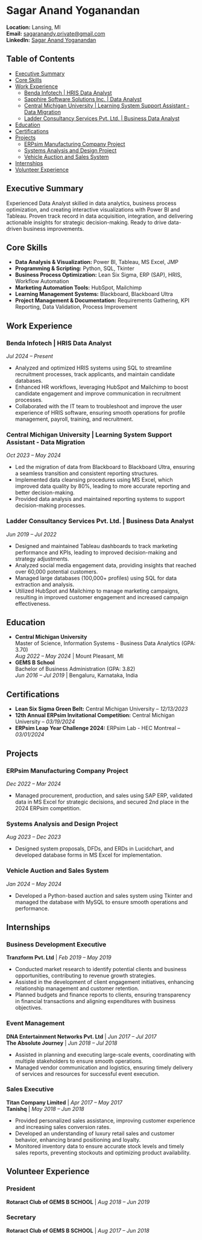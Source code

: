 # Sagar Anand Yoganandan
**Location:** Lansing, MI  
**Email:** sagaranandy.private@gmail.com  
**LinkedIn:** [Sagar Anand Yoganandan](https://www.linkedin.com/in/sagaranandyoganandan/)  

## Table of Contents
- [Executive Summary](#executive-summary)
- [Core Skills](#core-skills)
- [Work Experience](#work-experience)
  - [Benda Infotech | HRIS Data Analyst](#benda-infotech--hris-data-analyst)
  - [Sapphire Software Solutions Inc. | Data Analyst](#sapphire-software-solutions-inc--data-analyst)
  - [Central Michigan University | Learning System Support Assistant - Data Migration](#central-michigan-university--learning-system-support-assistant---data-migration)
  - [Ladder Consultancy Services Pvt. Ltd. | Business Data Analyst](#ladder-consultancy-services-pvt-ltd--business-data-analyst)
- [Education](#education)
- [Certifications](#certifications)
- [Projects](#projects)
  - [ERPsim Manufacturing Company Project](#erpsim-manufacturing-company-project)
  - [Systems Analysis and Design Project](#systems-analysis-and-design-project)
  - [Vehicle Auction and Sales System](#vehicle-auction-and-sales-system)
- [Internships](#internships)
- [Volunteer Experience](#volunteer-experience)

## Executive Summary
Experienced Data Analyst skilled in data analytics, business process optimization, and creating interactive visualizations with Power BI and Tableau. Proven track record in data acquisition, integration, and delivering actionable insights for strategic decision-making. Ready to drive data-driven business improvements.

## Core Skills
- **Data Analysis & Visualization:** Power BI, Tableau, MS Excel, JMP  
- **Programming & Scripting:** Python, SQL, Tkinter  
- **Business Process Optimization:** Lean Six Sigma, ERP (SAP), HRIS, Workflow Automation  
- **Marketing Automation Tools:** HubSpot, Mailchimp  
- **Learning Management Systems:** Blackboard, Blackboard Ultra  
- **Project Management & Documentation:** Requirements Gathering, KPI Reporting, Data Validation, Process Improvement  

## Work Experience
### Benda Infotech | HRIS Data Analyst  
*Jul 2024 – Present*  
- Analyzed and optimized HRIS systems using SQL to streamline recruitment processes, track applicants, and maintain candidate databases.  
- Enhanced HR workflows, leveraging HubSpot and Mailchimp to boost candidate engagement and improve communication in recruitment processes.  
- Collaborated with the IT team to troubleshoot and improve the user experience of HRIS software, ensuring smooth operations for profile management, payroll, training, and recruitment.   

### Central Michigan University | Learning System Support Assistant - Data Migration  
*Oct 2023 – May 2024*  
- Led the migration of data from Blackboard to Blackboard Ultra, ensuring a seamless transition and consistent reporting structures.  
- Implemented data cleansing procedures using MS Excel, which improved data quality by 80%, leading to more accurate reporting and better decision-making.  
- Provided data analysis and maintained reporting systems to support decision-making processes.  

### Ladder Consultancy Services Pvt. Ltd. | Business Data Analyst  
*Jun 2019 – Jul 2022*  
- Designed and maintained Tableau dashboards to track marketing performance and KPIs, leading to improved decision-making and strategy adjustments.  
- Analyzed social media engagement data, providing insights that reached over 60,000 potential customers.  
- Managed large databases (100,000+ profiles) using SQL for data extraction and analysis.  
- Utilized HubSpot and Mailchimp to manage marketing campaigns, resulting in improved customer engagement and increased campaign effectiveness.  

## Education
- **Central Michigan University**  
  Master of Science, Information Systems - Business Data Analytics (GPA: 3.70)  
  *Aug 2022 – May 2024* | Mount Pleasant, MI  
- **GEMS B School**  
  Bachelor of Business Administration (GPA: 3.82)  
  *Jun 2016 – Jul 2019* | Bengaluru, Karnataka, India  

## Certifications
- **Lean Six Sigma Green Belt:** Central Michigan University – *12/13/2023*  
- **12th Annual ERPsim Invitational Competition:** Central Michigan University – *03/19/2024*  
- **ERPsim Leap Year Challenge 2024:** ERPsim Lab - HEC Montreal – *03/01/2024*  

## Projects
### ERPsim Manufacturing Company Project  
*Dec 2022 – Mar 2024*  
- Managed procurement, production, and sales using SAP ERP, validated data in MS Excel for strategic decisions, and secured 2nd place in the 2024 ERPsim competition.  

### Systems Analysis and Design Project  
*Aug 2023 – Dec 2023*  
- Designed system proposals, DFDs, and ERDs in Lucidchart, and developed database forms in MS Excel for implementation.  

### Vehicle Auction and Sales System  
*Jan 2024 – May 2024*  
- Developed a Python-based auction and sales system using Tkinter and managed the database with MySQL to ensure smooth operations and performance.

## Internships
### Business Development Executive  
**Tranzform Pvt. Ltd** | *Feb 2019 – May 2019*  
- Conducted market research to identify potential clients and business opportunities, contributing to revenue growth strategies.  
- Assisted in the development of client engagement initiatives, enhancing relationship management and customer retention.  
- Planned budgets and finance reports to clients, ensuring transparency in financial transactions and aligning expenditures with business objectives.  

### Event Management  
**DNA Entertainment Networks Pvt. Ltd** | *Jun 2017 – Jul 2017*  
**The Absolute Journey** | *Jun 2018 – Jul 2018*  
- Assisted in planning and executing large-scale events, coordinating with multiple stakeholders to ensure smooth operations.  
- Managed vendor communication and logistics, ensuring timely delivery of services and resources for successful event execution.  

### Sales Executive  
**Titan Company Limited** | *Apr 2017 – May 2017*  
**Tanishq** | *May 2018 – Jun 2018*  
- Provided personalized sales assistance, improving customer experience and increasing sales conversion rates.  
- Developed an understanding of luxury retail sales and customer behavior, enhancing brand positioning and loyalty.  
- Monitored inventory data to ensure accurate stock levels and timely sales reports, preventing stockouts and optimizing product availability.

## Volunteer Experience
### President  
**Rotaract Club of GEMS B SCHOOL** | *Aug 2018 – Jun 2019*  

### Secretary  
**Rotaract Club of GEMS B SCHOOL** | *Aug 2017 – Jun 2018*
